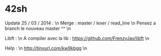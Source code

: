 42sh
====

Update 25 / 03 / 2014 : \n
  Merge : master / lexer / read_line \n
  Pensez a branch le nouveau master ^^ \n

Libft : \n
  A compiler avec la lib : https://github.com/FrenzyJay/libft \n

Help : \n
  http://tinyurl.com/kw9kbgg \n
